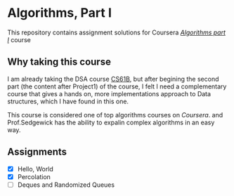 # Algorithms, Part I

This repository contains assignment solutions for Coursera *[Algorithms part I](https://www.coursera.org/learn/algorithms-part1?)* course

## Why taking this course

I am already taking the DSA course [CS61B](https://github.com/HsHs-dev/UCB-CS61B), but after begining the second part (the content after Project1) of the course, I felt I need a complementary course that gives a hands on, more implementations approach to Data structures, which I have found in this one.

This course is considered one of top algorithms courses on *Coursera*. and Prof.Sedgewick has the ability to expalin complex algorithms in an easy way.

## Assignments

- [x] Hello, World
- [x] Percolation
- [ ] Deques and Randomized Queues
